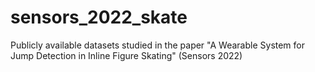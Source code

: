 # sensors_2022_skate
Publicly available datasets studied in the paper "A Wearable System for Jump Detection in Inline Figure Skating" (Sensors 2022)
